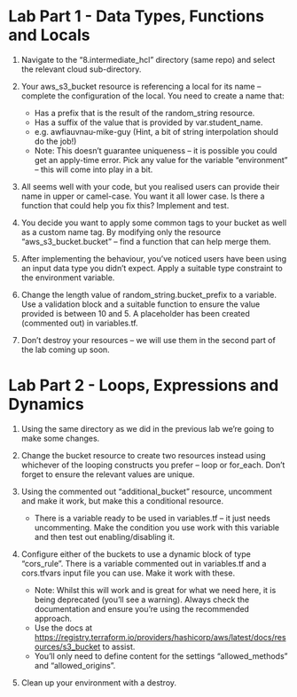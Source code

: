 # Lab Part 1 - Data Types, Functions and Locals

1. Navigate to the “8.intermediate_hcl” directory (same repo) and select the relevant cloud sub-directory.

2. Your aws_s3_bucket resource is referencing a local for its name – complete the configuration of the local. You need to create a name that:
    * Has a prefix that is the result of the random_string resource.
    * Has a suffix of the value that is provided by var.student_name.
    * e.g. awfiauvnau-mike-guy (Hint, a bit of string interpolation should do the job!)
    * Note: This doesn’t guarantee uniqueness – it is possible you could get an apply-time error. Pick any value for the variable “environment” – this will come into play in a bit.

3. All seems well with your code, but you realised users can provide their name in upper or camel-case. You want it all lower case. Is there a function that could help you fix this? Implement and test.

4. You decide you want to apply some common tags to your bucket as well as a custom name tag. By modifying only the resource “aws_s3_bucket.bucket” – find a function that can help merge them.

5. After implementing the behaviour, you’ve noticed users have been using an input data type you didn’t expect. Apply a suitable type constraint to the environment variable.

6. Change the length value of random_string.bucket_prefix to a variable. Use a validation block and a suitable function to ensure the value provided is between 10 and 5. A placeholder has been created (commented out) in variables.tf.

7. Don’t destroy your resources – we will use them in the second part of the lab coming up soon.



# Lab Part 2 - Loops, Expressions and Dynamics

1. Using the same directory as we did in the previous lab we’re going to make some changes.

2. Change the bucket resource to create two resources instead using whichever of the looping constructs you prefer – loop or for_each. Don’t forget to ensure the relevant values are unique. 

3. Using the commented out “additional_bucket” resource, uncomment and make it work, but make this a conditional resource. 
    * There is a variable ready to be used in variables.tf – it just needs uncommenting. Make the condition you use work with this variable and then test out enabling/disabling it.

4. Configure either of the buckets to use a dynamic block of type “cors_rule”. There is a variable commented out in variables.tf and a cors.tfvars input file you can use. Make it work with these.
    * Note: Whilst this will work and is great for what we need here, it is being deprecated (you’ll see a warning). Always check the documentation and ensure you’re using the recommended approach.
    * Use the docs at https://registry.terraform.io/providers/hashicorp/aws/latest/docs/resources/s3_bucket to assist.
    * You’ll only need to define content for the settings “allowed_methods” and “allowed_origins”.

5. Clean up your environment with a destroy.
